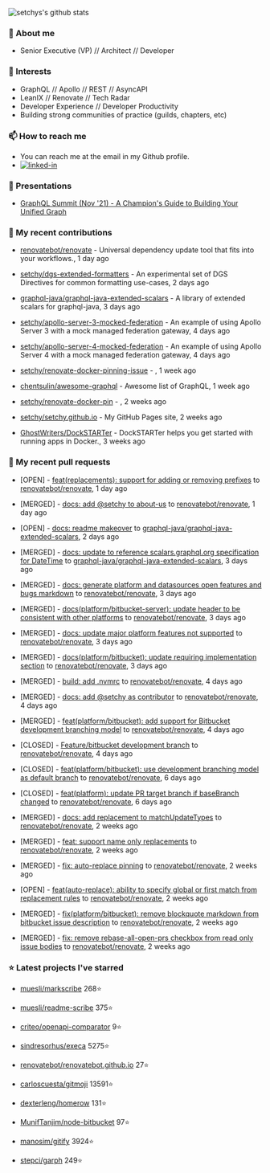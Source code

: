 <p align="left">
  <img src="https://github-readme-stats.vercel.app/api?username=setchy&show_icons=true&theme=algolia&count_private=true" alt="setchys's github stats">
</p>

### 📖 About me

- Senior Executive (VP) // Architect // Developer

### 🔭 Interests

- GraphQL // Apollo // REST // AsyncAPI
- LeanIX // Renovate // Tech Radar
- Developer Experience // Developer Productivity
- Building strong communities of practice (guilds, chapters, etc)

### 📫 How to reach me

- You can reach me at the email in my Github profile.
- [<img alt="linked-in" src="https://img.shields.io/badge/linkedin-%230077B5.svg?&style=for-the-badge&logo=linkedin&logoColor=white" />](https://www.linkedin.com/in/adamsetch)

### 🎤 Presentations

- [GraphQL Summit (Nov '21) - A Champion's Guide to Building Your Unified Graph](https://www.apollographql.com/events/roundtable/graphql-summit-november-2021/a-champions-guide-to-building-your-unified-graph)

### 🚀 My recent contributions



- [renovatebot/renovate](https://github.com/renovatebot/renovate) - Universal dependency update tool that fits into your workflows., 1 day ago

- [setchy/dgs-extended-formatters](https://github.com/setchy/dgs-extended-formatters) - An experimental set of DGS Directives for common formatting use-cases, 2 days ago

- [graphql-java/graphql-java-extended-scalars](https://github.com/graphql-java/graphql-java-extended-scalars) - A library of extended scalars for graphql-java, 3 days ago

- [setchy/apollo-server-3-mocked-federation](https://github.com/setchy/apollo-server-3-mocked-federation) - An example of using Apollo Server 3 with a mock managed federation gateway, 4 days ago

- [setchy/apollo-server-4-mocked-federation](https://github.com/setchy/apollo-server-4-mocked-federation) - An example of using Apollo Server 4 with a mock managed federation gateway, 4 days ago

- [setchy/renovate-docker-pinning-issue](https://github.com/setchy/renovate-docker-pinning-issue) - , 1 week ago

- [chentsulin/awesome-graphql](https://github.com/chentsulin/awesome-graphql) - Awesome list of GraphQL, 1 week ago

- [setchy/renovate-docker-pin](https://github.com/setchy/renovate-docker-pin) - , 2 weeks ago

- [setchy/setchy.github.io](https://github.com/setchy/setchy.github.io) - My GitHub Pages site, 2 weeks ago

- [GhostWriters/DockSTARTer](https://github.com/GhostWriters/DockSTARTer) - DockSTARTer helps you get started with running apps in Docker., 3 weeks ago

### 🎉 My recent pull requests



- [OPEN] - [feat(replacements): support for adding or removing prefixes](https://github.com/renovatebot/renovate/pull/20905) to [renovatebot/renovate](https://github.com/renovatebot/renovate), 1 day ago

- [MERGED] - [docs: add @setchy to about-us](https://github.com/renovatebot/renovate/pull/20903) to [renovatebot/renovate](https://github.com/renovatebot/renovate), 1 day ago

- [OPEN] - [docs: readme makeover](https://github.com/graphql-java/graphql-java-extended-scalars/pull/94) to [graphql-java/graphql-java-extended-scalars](https://github.com/graphql-java/graphql-java-extended-scalars), 2 days ago

- [MERGED] - [docs: update to reference scalars.graphql.org specification for DateTime](https://github.com/graphql-java/graphql-java-extended-scalars/pull/93) to [graphql-java/graphql-java-extended-scalars](https://github.com/graphql-java/graphql-java-extended-scalars), 3 days ago

- [MERGED] - [docs: generate platform and datasources open features and bugs markdown](https://github.com/renovatebot/renovate/pull/20873) to [renovatebot/renovate](https://github.com/renovatebot/renovate), 3 days ago

- [MERGED] - [docs(platform/bitbucket-server): update header to be consistent with other platforms](https://github.com/renovatebot/renovate/pull/20870) to [renovatebot/renovate](https://github.com/renovatebot/renovate), 3 days ago

- [MERGED] - [docs: update major platform features not supported](https://github.com/renovatebot/renovate/pull/20869) to [renovatebot/renovate](https://github.com/renovatebot/renovate), 3 days ago

- [MERGED] - [docs(platform/bitbucket): update requiring implementation section](https://github.com/renovatebot/renovate/pull/20863) to [renovatebot/renovate](https://github.com/renovatebot/renovate), 3 days ago

- [MERGED] - [build: add .nvmrc](https://github.com/renovatebot/renovate/pull/20862) to [renovatebot/renovate](https://github.com/renovatebot/renovate), 4 days ago

- [MERGED] - [docs: add @setchy as contributor](https://github.com/renovatebot/renovate/pull/20861) to [renovatebot/renovate](https://github.com/renovatebot/renovate), 4 days ago

- [MERGED] - [feat(platform/bitbucket): add support for Bitbucket development branching model](https://github.com/renovatebot/renovate/pull/20860) to [renovatebot/renovate](https://github.com/renovatebot/renovate), 4 days ago

- [CLOSED] - [Feature/bitbucket development branch](https://github.com/renovatebot/renovate/pull/20859) to [renovatebot/renovate](https://github.com/renovatebot/renovate), 4 days ago

- [CLOSED] - [feat(platform/bitbucket): use development branching model as default branch](https://github.com/renovatebot/renovate/pull/20803) to [renovatebot/renovate](https://github.com/renovatebot/renovate), 6 days ago

- [CLOSED] - [feat(platform): update PR target branch if baseBranch changed](https://github.com/renovatebot/renovate/pull/20800) to [renovatebot/renovate](https://github.com/renovatebot/renovate), 6 days ago

- [MERGED] - [docs: add replacement to matchUpdateTypes](https://github.com/renovatebot/renovate/pull/20656) to [renovatebot/renovate](https://github.com/renovatebot/renovate), 2 weeks ago

- [MERGED] - [feat: support name only replacements](https://github.com/renovatebot/renovate/pull/20629) to [renovatebot/renovate](https://github.com/renovatebot/renovate), 2 weeks ago

- [MERGED] - [fix: auto-replace pinning](https://github.com/renovatebot/renovate/pull/20627) to [renovatebot/renovate](https://github.com/renovatebot/renovate), 2 weeks ago

- [OPEN] - [feat(auto-replace): ability to specify global or first match from replacement rules](https://github.com/renovatebot/renovate/pull/20604) to [renovatebot/renovate](https://github.com/renovatebot/renovate), 2 weeks ago

- [MERGED] - [fix(platform/bitbucket): remove blockquote markdown from bitbucket issue description](https://github.com/renovatebot/renovate/pull/20588) to [renovatebot/renovate](https://github.com/renovatebot/renovate), 2 weeks ago

- [MERGED] - [fix: remove rebase-all-open-prs checkbox from read only issue bodies](https://github.com/renovatebot/renovate/pull/20578) to [renovatebot/renovate](https://github.com/renovatebot/renovate), 2 weeks ago

### ⭐ Latest projects I've starred



- [muesli/markscribe](https://github.com/muesli/markscribe) 268⭐

- [muesli/readme-scribe](https://github.com/muesli/readme-scribe) 375⭐

- [criteo/openapi-comparator](https://github.com/criteo/openapi-comparator) 9⭐

- [sindresorhus/execa](https://github.com/sindresorhus/execa) 5275⭐

- [renovatebot/renovatebot.github.io](https://github.com/renovatebot/renovatebot.github.io) 27⭐

- [carloscuesta/gitmoji](https://github.com/carloscuesta/gitmoji) 13591⭐

- [dexterleng/homerow](https://github.com/dexterleng/homerow) 131⭐

- [MunifTanjim/node-bitbucket](https://github.com/MunifTanjim/node-bitbucket) 97⭐

- [manosim/gitify](https://github.com/manosim/gitify) 3924⭐

- [stepci/garph](https://github.com/stepci/garph) 249⭐


